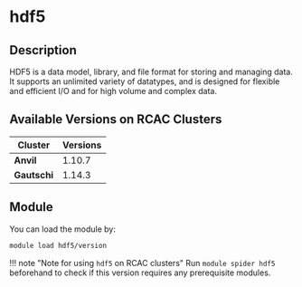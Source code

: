 # hdf5

## Description
HDF5 is a data model, library, and file format for storing and managing data. It supports an unlimited variety of datatypes, and is designed for flexible and efficient I/O and for high volume and complex data.

## Available Versions on RCAC Clusters
|Cluster|Versions|
|---|---|
|**Anvil**|1.10.7|
|**Gautschi**|1.14.3|

## Module
You can load the module by:

```bash
module load hdf5/version
```

!!! note "Note for using `hdf5` on RCAC clusters"
    Run `module spider hdf5` beforehand to check if this version requires any prerequisite modules.
